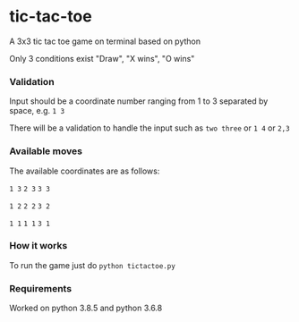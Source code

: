 # tic-tac-toe
A 3x3 tic tac toe game on terminal based on python

Only 3 conditions exist "Draw", "X wins", "O wins"


### Validation
Input should be a coordinate number ranging from 1 to 3 separated by space, e.g. `1 3`

There will be a validation to handle the input such as `two three` or `1 4` or `2,3`

### Available moves
The available coordinates are as follows: 

`1 3` `2 3` `3 3`

`1 2` `2 2` `3 2`

`1 1` `1 1` `3 1`

### How it works
To run the game just do `python tictactoe.py`

### Requirements
Worked on python 3.8.5 and python 3.6.8
